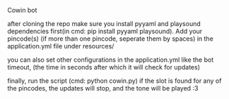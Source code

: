 Cowin bot

after cloning the repo make sure you install pyyaml and playsound dependencies first(in cmd: pip install pyyaml playsound). Add your pincode(s) (if more than one pincode,
seperate them by spaces) in the application.yml file under resources/

you can also set other configurations in the application.yml like the bot timeout, (the time in seconds after which
it will check for updates)

finally, run the script (cmd: python cowin.py)
if the slot is found for any of the pincodes, the updates will stop, and the tone will be played :3
